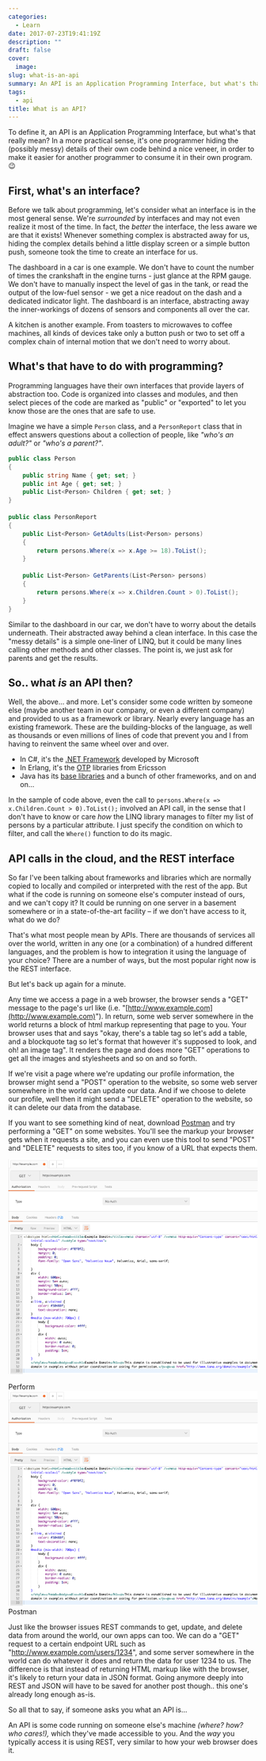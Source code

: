 ```yaml
---
categories:
  - Learn
date: 2017-07-23T19:41:19Z
description: ""
draft: false
cover:
  image:
slug: what-is-an-api
summary: An API is an Application Programming Interface, but what's that really mean? In a more practical sense, it's one programmer hiding the (possibly messy) details of their own code behind a nice veneer, in order to make it easier for another programmer to consume it in their own program.
tags:
  - api
title: What is an API?
---
```

To define it, an API is an Application Programming Interface, but what's that really mean? In a more practical sense, it's one programmer hiding the (possibly messy) details of their own code behind a nice veneer, in order to make it easier for another programmer to consume it in their own program. 😉

## First, what's an interface?

Before we talk about programming, let's consider what an interface is in the most general sense. We're _surrounded_ by interfaces and may not even realize it most of the time. In fact, the _better_ the interface, the less aware we are that it exists! Whenever something complex is abstracted away for us, hiding the complex details behind a little display screen or a simple button push, someone took the time to create an interface for us.

The dashboard in a car is one example. We don't have to count the number of times the crankshaft in the engine turns - just glance at the RPM gauge. We don't have to manually inspect the level of gas in the tank, or read the output of the low-fuel sensor - we get a nice readout on the dash and a dedicated indicator light. The dashboard is an interface, abstracting away the inner-workings of dozens of sensors and components all over the car.

A kitchen is another example. From toasters to microwaves to coffee machines, all kinds of devices take only a button push or two to set off a complex chain of internal motion that we don't need to worry about.

## What's that have to do with programming?

Programming languages have their own interfaces that provide layers of abstraction too. Code is organized into classes and modules, and then select pieces of the code are marked as "public" or "exported" to let you know those are the ones that are safe to use.

Imagine we have a simple `Person` class, and a `PersonReport` class that in effect answers questions about a collection of people, like _"who's an adult?"_ or _"who's a parent?"_.

```csharp
public class Person
{
    public string Name { get; set; }
    public int Age { get; set; }
    public List<Person> Children { get; set; }
}

public class PersonReport
{
    public List<Person> GetAdults(List<Person> persons)
    {
        return persons.Where(x => x.Age >= 18).ToList();
    }

    public List<Person> GetParents(List<Person> persons)
    {
        return persons.Where(x => x.Children.Count > 0).ToList();
    }
}
```

Similar to the dashboard in our car, we don't have to worry about the details underneath. Their abstracted away behind a clean interface. In this case the "messy details" is a simple one-liner of LINQ, but it could be many lines calling other methods and other classes. The point is, we just ask for parents and get the results.

## So.. what _is_ an API then?

Well, the above... and more. Let's consider some code written by someone else (maybe another team in our company, or even a different company) and provided to us as a framework or library. Nearly every language has an existing framework. These are the building-blocks of the language, as well as thousands or even millions of lines of code that prevent you and I from having to reinvent the same wheel over and over.

- In C#, it's the [.NET Framework](https://msdn.microsoft.com/en-us/library/ff361664\(v=vs.110\).aspx) developed by Microsoft
- In Erlang, it's the [OTP](https://github.com/erlang/otp/tree/master/lib/stdlib/src) libraries from Ericsson
- Java has its [base libraries](https://docs.oracle.com/javase/8/docs/technotes/guides/#base) and a bunch of other frameworks, and on and on...

In the sample of code above, even the call to `persons.Where(x => x.Children.Count > 0).ToList();` involved an API call, in the sense that I don't have to know or care _how_ the LINQ library manages to filter my list of persons by a particular attribute. I just specify the condition on which to filter, and call the `Where()` function to do its magic.

## API calls in the cloud, and the REST interface

So far I've been talking about frameworks and libraries which are normally copied to locally and compiled or interpreted with the rest of the app. But what if the code is running on someone else's computer instead of ours, and we can't copy it? It could be running on one server in a basement somewhere or in a state-of-the-art facility – if we don't have access to it, what do we do?

That's what most people mean by APIs. There are thousands of services all over the world, written in any one (or a combination) of a hundred different languages, and the problem is how to integration it using the language of your choice? There are a number of ways, but the most popular right now is the REST interface.

But let's back up again for a minute.

Any time we access a page in a web browser, the browser sends a "GET" message to the page's url like (i.e. "[http://www.example.com](http://www.example.com)"). In return, some web server somewhere in the world returns a block of html markup representing that page to you. Your browser uses that and says "okay, there's a table tag so let's add a table, and a blockquote tag so let's format that however it's supposed to look, and oh! an image tag". It renders the page and does more "GET" operations to get all the images and stylesheets and so on and so forth.

If we're visit a page where we're updating our profile information, the browser might send a "POST" operation to the website, so some web server somewhere in the world can update our data. And if we choose to delete our profile, well then it might send a "DELETE" operation to the website, so it can delete our data from the database.

If you want to see something kind of neat, download [Postman](https://www.getpostman.com/) and try performing a "GET" on some websites. You'll see the markup your browser gets when it requests a site, and you can even use this tool to send "POST" and "DELETE" requests to sites too, if you know of a URL that expects them.

![](image.png)

Perform![](image.png) Postman

Just like the browser issues REST commands to get, update, and delete data from around the world, our own apps can too. We can do a "GET" request to a certain endpoint URL such as "http://www.example.com/users/1234", and some server somewhere in the world can do whatever it does and return the data for user 1234 to us. The difference is that instead of returning HTML markup like with the browser, it's likely to return your data in JSON format. Going anymore deeply into REST and JSON will have to be saved for another post though.. this one's already long enough as-is.

So all that to say, if someone asks you what an API is...

An API is some code running on someone else's machine _(where? how? who cares!),_ which they've made accessible to you. And the _way_ you typically access it is using REST, very similar to how your web browser does it.
